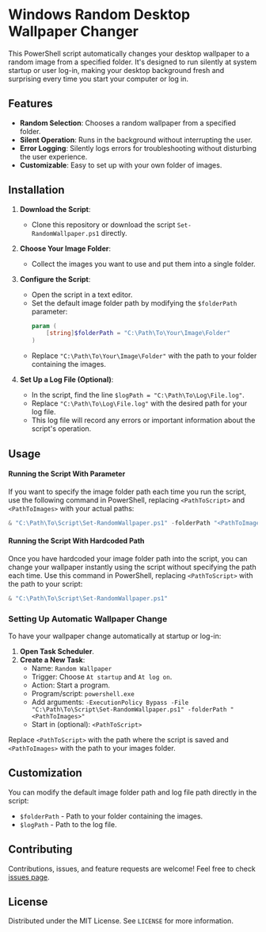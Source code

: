 # Windows Random Desktop Wallpaper Changer

This PowerShell script automatically changes your desktop wallpaper to a random image from a specified folder. It's designed to run silently at system startup or user log-in, making your desktop background fresh and surprising every time you start your computer or log in.

## Features

- **Random Selection**: Chooses a random wallpaper from a specified folder.
- **Silent Operation**: Runs in the background without interrupting the user.
- **Error Logging**: Silently logs errors for troubleshooting without disturbing the user experience.
- **Customizable**: Easy to set up with your own folder of images.

## Installation

1. **Download the Script**:
   - Clone this repository or download the script `Set-RandomWallpaper.ps1` directly.
  
2. **Choose Your Image Folder**:
   - Collect the images you want to use and put them into a single folder.
  
3. **Configure the Script**:
   - Open the script in a text editor.
   - Set the default image folder path by modifying the `$folderPath` parameter:
     ```powershell
     param (
         [string]$folderPath = "C:\Path\To\Your\Image\Folder"
     )
     ```
   - Replace `"C:\Path\To\Your\Image\Folder"` with the path to your folder containing the images.
  
4. **Set Up a Log File (Optional)**:
   - In the script, find the line `$logPath = "C:\Path\To\Log\File.log"`.
   - Replace `"C:\Path\To\Log\File.log"` with the desired path for your log file.
   - This log file will record any errors or important information about the script's operation.

## Usage

#### Running the Script With Parameter
If you want to specify the image folder path each time you run the script, use the following command in PowerShell, replacing `<PathToScript>` and `<PathToImages>` with your actual paths:

```powershell
& "C:\Path\To\Script\Set-RandomWallpaper.ps1" -folderPath "<PathToImages>"
```

#### Running the Script With Hardcoded Path
Once you have hardcoded your image folder path into the script, you can change your wallpaper instantly using the script without specifying the path each time. Use this command in PowerShell, replacing `<PathToScript>` with the path to your script:

```powershell
& "C:\Path\To\Script\Set-RandomWallpaper.ps1"
```

### Setting Up Automatic Wallpaper Change

To have your wallpaper change automatically at startup or log-in:

1. **Open Task Scheduler**.
2. **Create a New Task**:
   - Name: `Random Wallpaper`
   - Trigger: Choose `At startup` and `At log on`.
   - Action: Start a program.
   - Program/script: `powershell.exe`
   - Add arguments: `-ExecutionPolicy Bypass -File "C:\Path\To\Script\Set-RandomWallpaper.ps1" -folderPath "<PathToImages>"`
   - Start in (optional): `<PathToScript>`

Replace `<PathToScript>` with the path where the script is saved and `<PathToImages>` with the path to your images folder.

## Customization

You can modify the default image folder path and log file path directly in the script:

- `$folderPath` - Path to your folder containing the images.
- `$logPath` - Path to the log file.

## Contributing

Contributions, issues, and feature requests are welcome! Feel free to check [issues page](<LinkToYourIssuesPage>).

## License

Distributed under the MIT License. See `LICENSE` for more information.
